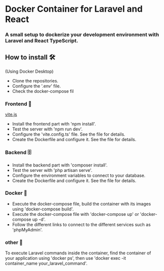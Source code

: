# Docker Container for Laravel and React

### A small setup to dockerize your development environment with Laravel and React TypeScript.

## How to install 🛠️

(Using Docker Desktop)

- Clone the repositories.
- Configure the '.env' file.
- Check the docker-compose fil

### Frontend 📱

[vite.js](https://vitejs.dev/)

- Install the frontend part with 'npm install'.
- Test the server with 'npm run dev'.
- Configure the 'vite.config.ts' file. See the file for details.
- Create the Dockerfile and configure it. See the file for details.

### Backend 🗄️

- Install the backend part with 'composer install'.
- Test the server with 'php artisan serve'.
- Configure the environment variables to connect to your database.
- Create the Dockerfile and configure it. See the file for details.

### Docker 🐋

- Execute the docker-compose file, build the container with its images using 'docker-compose build'.
- Execute the docker-compose file with 'docker-compose up' or 'docker-compose up -d'.
- Follow the different links to connect to the different services such as 'phpMyAdmin'.

### other 🚀

To execute Laravel commands inside the container, find the container of your application using 'docker ps', then use 'docker exec -it container_name your_laravel_command'.
